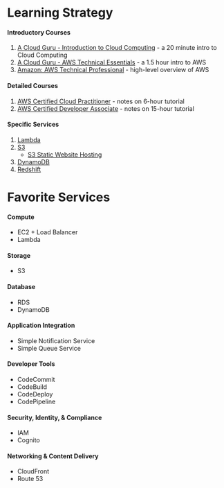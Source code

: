 # Learning Strategy

#### Introductory Courses

1. [A Cloud Guru - Introduction to Cloud Computing](https://acloud.guru/learn/intro-cloud-computing) - a 20 minute intro to Cloud Computing
1. [A Cloud Guru - AWS Technical Essentials](https://github.com/RodneyShag/AWS_Technical-Essentials) - a 1.5 hour intro to AWS
1. [Amazon: AWS Technical Professional](https://github.com/RodneyShag/AWS_Technical-Professional) - high-level overview of AWS

#### Detailed Courses

1. [AWS Certified Cloud Practitioner](https://github.com/RodneyShag/AWS_Certified-Cloud-Practitioner) - notes on 6-hour tutorial
1. [AWS Certified Developer Associate](https://github.com/RodneyShag/AWS_Certified-Developer-Associate) - notes on 15-hour tutorial

#### Specific Services

1. [Lambda](https://github.com/RodneyShag/AWS_Lambda)
1. [S3](https://github.com/RodneyShag/AWS_S3)
    - [S3 Static Website Hosting](https://github.com/RodneyShag/AWS_S3-Static-Website-Hosting)
1. [DynamoDB](https://github.com/RodneyShag/AWS_DynamoDB)
1. [Redshift](https://github.com/RodneyShag/AWS_Redshift)

# Favorite Services

#### Compute

- EC2 + Load Balancer
- Lambda

#### Storage

- S3

#### Database

- RDS
- DynamoDB

#### Application Integration

- Simple Notification Service
- Simple Queue Service

#### Developer Tools

- CodeCommit
- CodeBuild
- CodeDeploy
- CodePipeline

#### Security, Identity, & Compliance

- IAM
- Cognito

#### Networking & Content Delivery

- CloudFront
- Route 53
